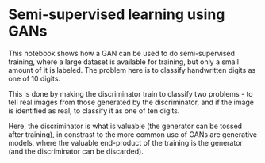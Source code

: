 # Semi-supervised learning using GANs

This notebook shows how a GAN can be used to do semi-supervised
training, where a large dataset is available for training, but only a
small amount of it is labeled.  The problem here is to classify
handwritten digits as one of 10 digits.

This is done by making the discriminator train to classify
two problems - to tell real images from those generated by the
discriminator, and if the image is identified as real, to classify it
as one of ten digits.

Here, the discriminator is what is valuable (the generator can be
tossed after training), in constrast to the more common use of GANs
are generative models, where the valuable end-product of the training
is the generator (and the discriminator can be discarded).